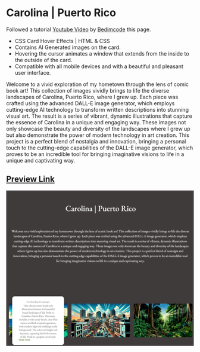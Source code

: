 # Carolina | Puerto Rico

Followed a tutorial [Youtube Video](https://youtu.be/Q8BamnhOmWc) by [Bedimcode](https://www.youtube.com/@Bedimcode) this page.

- CSS Card Hover Effects | HTML & CSS
- Contains AI Generated images on the card.
- Hovering the cursor animates a window that extends from the inside to the outside of the card.
- Compatible with all mobile devices and with a beautiful and pleasant user interface.

Welcome to a vivid exploration of my hometown through the lens of comic book art! 
This collection of images vividly brings to life the diverse landscapes of Carolina, Puerto Rico, 
where I grew up. Each piece was crafted using the advanced DALL-E image generator, which employs 
cutting-edge AI technology to transform written descriptions into stunning visual art. The result is 
a series of vibrant, dynamic illustrations that capture the essence of Carolina in a unique and engaging 
way. These images not only showcase the beauty and diversity of the landscapes where I grew up but also 
demonstrate the power of modern technology in art creation. This project is a perfect blend of 
nostalgia and innovation, bringing a personal touch to the cutting-edge capabilities of the DALL-E 
image generator, which proves to be an incredible tool for bringing imaginative visions to life in 
a unique and captivating way.


## [Preview Link](https://billstewrod.github.io/CarolinaPR/)
![preview img](/preview.png)
